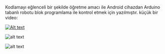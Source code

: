 Kodlamayı eğlenceli bir şekilde öğretme amacı ile Android cihazdan Arduino tabanlı robotu blok programlama ile kontrol etmek için yazılmıştır. 
küçük bir video:

[![Alt text](https://img.youtube.com/vi/VID/0.jpg)](www.youtube.com/embed/Ttl0oo9MkJE)





![alt text](https://raw.githubusercontent.com/ahmetkorkmaz82/blocks-android-with-arduino-over-bluetooth/master/Ekran%20G%C3%B6r%C3%BCnt%C3%BCs%C3%BC-1.jpg)


![alt text](https://raw.githubusercontent.com/ahmetkorkmaz82/blocks-android-with-arduino-over-bluetooth/master/Ekran%20G%C3%B6r%C3%BCnt%C3%BCs%C3%BC-2.jpg)
